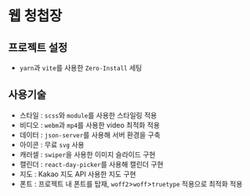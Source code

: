 # 웹 청첩장

## 프로젝트 설정

- `yarn`과 `vite`를 사용한 `Zero-Install` 세팅

## 사용기술

- 스타일 : `scss`와 `module`를 사용한 스타일링 적용
- 비디오 : `webm`과 `mp4`를 사용한 video 최적화 적용
- 데이터 : `json-server`를 사용해 서버 환경을 구축
- 아이콘 : 무료 `svg` 사용
- 캐러셀 : `swiper`을 사용한 이미지 슬라이드 구현
- 캘린더 : `react-day-picker`를 사용해 캘린더 구현
- 지도 : Kakao 지도 API 사용한 지도 구현
- 폰트 : 프로젝트 내 폰트를 탑재, `woff2`>`woff`>`truetype` 적용으로 최적화 적용
